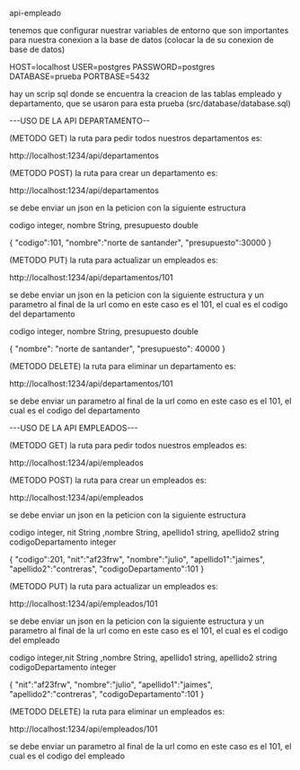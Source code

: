 api-empleado

tenemos que configurar nuestrar variables de entorno que son importantes para nuestra conexion a la base de datos (colocar la de su conexion de base de datos)

HOST=localhost
USER=postgres
PASSWORD=postgres                
DATABASE=prueba
PORTBASE=5432


hay un scrip sql donde se encuentra la creacion de las tablas empleado y departamento, que se usaron para esta prueba (src/database/database.sql)



---USO DE LA API DEPARTAMENTO--

(METODO GET)
la ruta para pedir todos nuestros departamentos es:

http://localhost:1234/api/departamentos 

(METODO POST)
la ruta para crear un departamento es:

http://localhost:1234/api/departamentos 

se debe enviar un json en la peticion con la siguiente estructura

codigo integer, nombre String, presupuesto double

{
    "codigo":101,
    "nombre":"norte de santander",
    "presupuesto":30000
}

(METODO PUT)
la ruta para actualizar un empleados es:

http://localhost:1234/api/departamentos/101 

se debe enviar un json en la peticion con la siguiente estructura y un parametro al final de la url como en este caso es el 101, el cual es el codigo del departamento

codigo integer, nombre String, presupuesto double

 {
    "nombre": "norte de santander",
    "presupuesto": 40000
}

(METODO DELETE)
la ruta para eliminar un departamento es:

http://localhost:1234/api/departamentos/101 

se debe enviar un parametro al final de la url como en este caso es el 101, el cual es el codigo del departamento


---USO DE LA API EMPLEADOS---

(METODO GET)
la ruta para pedir todos nuestros empleados es:

http://localhost:1234/api/empleados 

(METODO POST)
la ruta para crear un empleados es:

http://localhost:1234/api/empleados 

se debe enviar un json en la peticion con la siguiente estructura

codigo integer, nit String ,nombre String, apellido1 string, apellido2 string codigoDepartamento integer

{
    "codigo":201,
    "nit":"af23frw",
    "nombre":"julio",
    "apellido1":"jaimes",
    "apellido2":"contreras",
    "codigoDepartamento":101
}


(METODO PUT)
la ruta para actualizar un empleados es:

http://localhost:1234/api/empleados/101 

se debe enviar un json en la peticion con la siguiente estructura y un parametro al final de la url como en este caso es el 101, el cual es el codigo del empleado

codigo integer,nit String ,nombre String, apellido1 string, apellido2 string codigoDepartamento integer

{
    "nit":"af23frw",
    "nombre":"julio",
    "apellido1":"jaimes",
    "apellido2":"contreras",
    "codigoDepartamento":101
}

(METODO DELETE)
la ruta para eliminar un empleados es:

http://localhost:1234/api/empleados/101 

se debe enviar un parametro al final de la url como en este caso es el 101, el cual es el codigo del empleado







